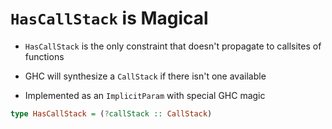

#    `HasCallStack` is Magical


- `HasCallStack` is the only constraint that 
  doesn't propagate to callsites of functions

- GHC will synthesize a `CallStack` if there 
  isn't one available

- Implemented as an `ImplicitParam` with special
  GHC magic


```haskell
type HasCallStack = (?callStack :: CallStack)
```



